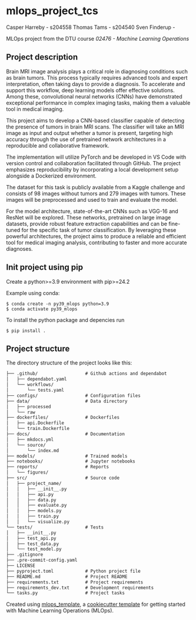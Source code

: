 # mlops_project_tcs

Casper Harreby - s204558
Thomas Tams - s204540
Sven Finderup - 

MLOps project from the DTU course *02476 - Machine Learning Operations*

## Project description
Brain MRI image analysis plays a critical role in diagnosing conditions such as brain tumors. This process typically requires advanced tools and expert interpretation, often taking days to provide a diagnosis. To accelerate and support this workflow, deep learning models offer effective solutions. Among these, convolutional neural networks (CNNs) have demonstrated exceptional performance in complex imaging tasks, making them a valuable tool in medical imaging.

This project aims to develop a CNN-based classifier capable of detecting the presence of tumors in brain MRI scans. The classifier will take an MRI image as input and output whether a tumor is present, targeting high accuracy through the use of pretrained network architectures in a reproducible and collaborative framework.

The implementation will utilize PyTorch and be developed in VS Code with version control and collaboration facilitated through GitHub. The project emphasizes reproducibility by incorporating a local development setup alongside a Dockerized environment.

The dataset for this task is publicly available from a Kaggle challenge and consists of 98 images without tumors and 279 images with tumors. These images will be preprocessed and used to train and evaluate the model.

For the model architecture, state-of-the-art CNNs such as VGG-16 and ResNet will be explored. These networks, pretrained on large image datasets, provide robust feature extraction capabilities and can be fine-tuned for the specific task of tumor classification. By leveraging these powerful architectures, the project aims to produce a reliable and efficient tool for medical imaging analysis, contributing to faster and more accurate diagnoses.


## Init project using pip

Create a python>=3.9 environment with pip>=24.2

Example using conda:
```
$ conda create -n py39_mlops python=3.9
$ conda activate py39_mlops
```

To install the python package and depencies run
```
$ pip install .
```




## Project structure

The directory structure of the project looks like this:
```txt
├── .github/                  # Github actions and dependabot
│   ├── dependabot.yaml
│   └── workflows/
│       └── tests.yaml
├── configs/                  # Configuration files
├── data/                     # Data directory
│   ├── processed
│   └── raw
├── dockerfiles/              # Dockerfiles
│   ├── api.Dockerfile
│   └── train.Dockerfile
├── docs/                     # Documentation
│   ├── mkdocs.yml
│   └── source/
│       └── index.md
├── models/                   # Trained models
├── notebooks/                # Jupyter notebooks
├── reports/                  # Reports
│   └── figures/
├── src/                      # Source code
│   ├── project_name/
│   │   ├── __init__.py
│   │   ├── api.py
│   │   ├── data.py
│   │   ├── evaluate.py
│   │   ├── models.py
│   │   ├── train.py
│   │   └── visualize.py
└── tests/                    # Tests
│   ├── __init__.py
│   ├── test_api.py
│   ├── test_data.py
│   └── test_model.py
├── .gitignore
├── .pre-commit-config.yaml
├── LICENSE
├── pyproject.toml            # Python project file
├── README.md                 # Project README
├── requirements.txt          # Project requirements
├── requirements_dev.txt      # Development requirements
└── tasks.py                  # Project tasks
```


Created using [mlops_template](https://github.com/SkafteNicki/mlops_template),
a [cookiecutter template](https://github.com/cookiecutter/cookiecutter) for getting
started with Machine Learning Operations (MLOps).
